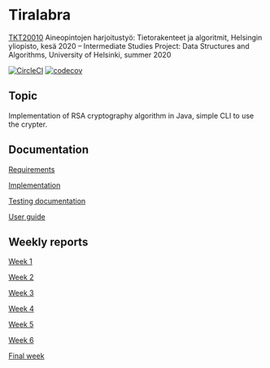 # Tiralabra
[TKT20010](https://courses.helsinki.fi/fi/TKT20010) Aineopintojen harjoitustyö: Tietorakenteet ja algoritmit, Helsingin yliopisto, kesä 2020 – Intermediate Studies Project: Data Structures and Algorithms, University of Helsinki, summer 2020

[![CircleCI](https://circleci.com/gh/riiraty/belligerent-bludger.svg?style=shield)](https://circleci.com/gh/riiraty/belligerent-bludger) [![codecov](https://codecov.io/gh/riiraty/belligerent-bludger/branch/master/graph/badge.svg)](https://codecov.io/gh/riiraty/belligerent-bludger)

## Topic

Implementation of RSA cryptography algorithm in Java, simple CLI to use the crypter.

## Documentation

[Requirements](https://github.com/riiraty/belligerent-bludger/blob/master/documentation/requirements-document.md)

[Implementation](https://github.com/riiraty/belligerent-bludger/blob/master/documentation/implementation-document.md)

[Testing documentation](https://github.com/riiraty/belligerent-bludger/blob/master/documentation/testing-documentation.md)

[User guide](https://github.com/riiraty/belligerent-bludger/blob/master/documentation/user-guide.md)

## Weekly reports

[Week 1](https://github.com/riiraty/belligerent-bludger/blob/master/documentation/weekly-reports/weekly-report-1.md)

[Week 2](https://github.com/riiraty/belligerent-bludger/blob/master/documentation/weekly-reports/weekly-report-2.md)

[Week 3](https://github.com/riiraty/belligerent-bludger/blob/master/documentation/weekly-reports/weekly-report-3.md)

[Week 4](https://github.com/riiraty/belligerent-bludger/blob/master/documentation/weekly-reports/weekly-report-4.md)

[Week 5](https://github.com/riiraty/belligerent-bludger/blob/master/documentation/weekly-reports/weekly-report-5.md)

[Week 6](https://github.com/riiraty/belligerent-bludger/blob/master/documentation/weekly-reports/weekly-report-6.md)

[Final week](https://github.com/riiraty/belligerent-bludger/blob/master/documentation/weekly-reports/weekly-report-final.md)
